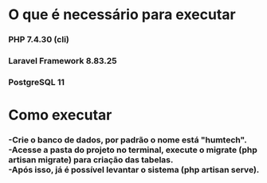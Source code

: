 <p align="center"><h1>O que é necessário para executar</h1></p>
<h3>PHP 7.4.30 (cli)</h3>
<h3>Laravel Framework 8.83.25</h3>
<h3>PostgreSQL 11</h3>

<p align="center"><h1>Como executar</h1></p>
<h3>-Crie o banco de dados, por padrão o nome está "humtech".<br>-Acesse a pasta do projeto no terminal, execute o migrate (php artisan migrate) para criação das tabelas.<br>-Após isso, já é possível levantar o sistema (php artisan serve).</h3>

